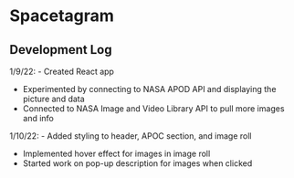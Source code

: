 # Spacetagram

## Development Log
1/9/22: - Created React app
- Experimented by connecting to NASA APOD API and displaying the picture and data
- Connected to NASA Image and Video Library API to pull more images and info

1/10/22: - Added styling to header, APOC section, and image roll
- Implemented hover effect for images in image roll
- Started work on pop-up description for images when clicked
